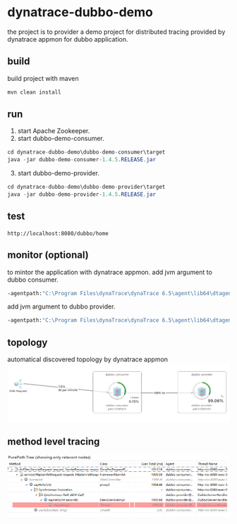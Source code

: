 # dynatrace-dubbo-demo
the project is to provider a demo project for distributed tracing provided by dynatrace appmon for dubbo application.

## build
build project with maven
```sh
mvn clean install
```

## run
1. start Apache Zookeeper.
2. start dubbo-demo-consumer.
```java
cd dynatrace-dubbo-demo\dubbo-demo-consumer\target
java -jar dubbo-demo-consumer-1.4.5.RELEASE.jar
```
3. start dubbo-demo-provider.
```java
cd dynatrace-dubbo-demo\dubbo-demo-provider\target
java -jar dubbo-demo-provider-1.4.5.RELEASE.jar
```

## test
```
http://localhost:8080/dubbo/home
```

## monitor (optional)
to mintor the application with dynatrace appmon. 
add jvm argument to dubbo consumer.
```sh
-agentpath:"C:\Program Files\dynaTrace\dynaTrace 6.5\agent\lib64\dtagent.dll"=name=dubbo-consumer,server=localhost
```
add jvm argument to dubbo provider.
```sh
-agentpath:"C:\Program Files\dynaTrace\dynaTrace 6.5\agent\lib64\dtagent.dll"=name=dubbo-provider,server=localhost
```

## topology
automatical discovered topology by dynatrace appmon
![TransactionFlow](https://github.com/DeanWade/deanwade.github.io/blob/master/image/dynatrace/dubbo/TransactionFlow.png)

## method level tracing
![TransactionFlow](https://github.com/DeanWade/deanwade.github.io/blob/master/image/dynatrace/dubbo/PurePath.png)


